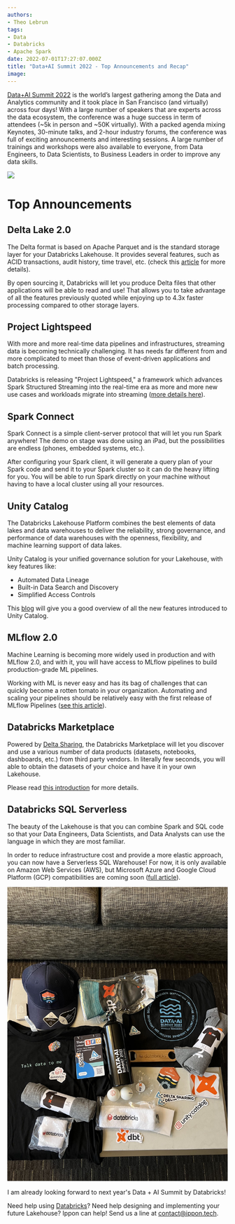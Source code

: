 ```yaml
---
authors:
- Theo Lebrun
tags:
- Data
- Databricks
- Apache Spark
date: 2022-07-01T17:27:07.000Z
title: "Data+AI Summit 2022 - Top Announcements and Recap"
image: 
---
```


[Data+AI Summit 2022](https://databricks.com/dataaisummit/) is the world’s largest gathering among the Data and Analytics community and it took place in San Francisco (and virtually) across four days! With a large number of speakers that are experts across the data ecosystem, the conference was a huge success in term of attendees (~5k in person and ~50K virtually). With a packed agenda mixing Keynotes, 30-minute talks, and 2-hour industry forums, the conference was full of exciting announcements and interesting sessions. A large number of trainings and workshops were also available to everyone, from Data Engineers, to Data Scientists, to Business Leaders in order to improve any data skills.

![](https://raw.githubusercontent.com/ippontech/blog-usa/master/images/2022/07/data-ai-summit.png)

# Top Announcements

## Delta Lake 2.0

The Delta format is based on Apache Parquet and is the standard storage layer for your Databricks Lakehouse. It provides several features, such as ACID transactions, audit history, time travel, etc. (check this [article](https://databricks.com/blog/2022/06/30/open-sourcing-all-of-delta-lake.html) for more details).

By open sourcing it, Databricks will let you produce Delta files that other applications will be able to read and use! That allows you to take advantage of all the features previously quoted while enjoying up to 4.3x faster processing compared to other storage layers.

## Project Lightspeed

With more and more real-time data pipelines and infrastructures, streaming data is becoming technically challenging. It has needs far different from and more complicated to meet than those of event-driven applications and batch processing.

Databricks is releasing "Project Lightspeed," a framework which advances Spark Structured Streaming into the real-time era as more and more new use cases and workloads migrate into streaming ([more details here](https://databricks.com/blog/2022/06/28/project-lightspeed-faster-and-simpler-stream-processing-with-apache-spark.html)).

## Spark Connect

Spark Connect is a simple client-server protocol that will let you run Spark anywhere! The demo on stage was done using an iPad, but the possibilities are endless (phones, embedded systems, etc.).

After configuring your Spark client, it will generate a query plan of your Spark code and send it to your Spark cluster so it can do the heavy lifting for you. You will be able to run Spark directly on your machine without having to have a local cluster using all your resources.

## Unity Catalog

The Databricks Lakehouse Platform combines the best elements of data lakes and data warehouses to deliver the reliability, strong governance, and performance of data warehouses with the openness, flexibility, and machine learning support of data lakes.

Unity Catalog is your unified governance solution for your Lakehouse, with key features like:
 - Automated Data Lineage
 - Built-in Data Search and Discovery
 - Simplified Access Controls

This [blog](https://databricks.com/blog/2022/06/28/whats-new-with-databricks-unity-catalog-at-the-data-ai-summit-2022.html) will give you a good overview of all the new features introduced to Unity Catalog.

## MLflow 2.0

Machine Learning is becoming more widely used in production and with MLflow 2.0, and with it, you will have access to MLflow pipelines to build production-grade ML pipelines.

Working with ML is never easy and has its bag of challenges that can quickly become a rotten tomato in your organization. Automating and scaling your pipelines should be relatively easy with the first release of MLflow Pipelines ([see this article](https://databricks.com/blog/2022/06/29/introducing-mlflow-pipelines-with-mlflow-2-0.html)).

## Databricks Marketplace

Powered by [Delta Sharing](https://databricks.com/product/delta-sharing), the Databricks Marketplace will let you discover and use a various number of data products (datasets, notebooks, dashboards, etc.) from third party vendors. In literally few seconds, you will able to obtain the datasets of your choice and have it in your own Lakehouse.

Please read [this introduction](https://databricks.com/blog/2022/06/28/introducing-databricks-marketplace-an-open-marketplace-for-all-data-and-ai-assets.html) for more details.

## Databricks SQL Serverless

The beauty of the Lakehouse is that you can combine Spark and SQL code so that your Data Engineers, Data Scientists, and Data Analysts can use the language in which they are most familiar.

In order to reduce infrastructure cost and provide a more elastic approach, you can now have a Serverless SQL Warehouse! For now, it is only available on Amazon Web Services (AWS), but Microsoft Azure and Google Cloud Platform (GCP) compatibilities are coming soon ([full article](https://databricks.com/blog/2022/06/28/databricks-sql-serverless-now-available-on-aws.html)).

![](https://raw.githubusercontent.com/ippontech/blog-usa/master/images/2022/07/data-ai-summit-swag.jpeg)

I am already looking forward to next year's Data + AI Summit by Databricks!

Need help using [Databricks](https://blog.ippon.tech/tag/databricks/)? Need help designing and implementing your future Lakehouse? Ippon can help! Send us a line at contact@ippon.tech.